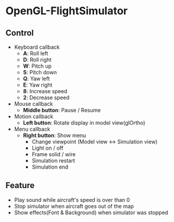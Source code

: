 # OpenGL-FlightSimulator

## Control
- Keyboard callback
	- **A**: Roll left
	- **D**: Roll right
	- **W**: Pitch up
	- **S**: Pitch down
	- **Q**: Yaw left
	- **E**: Yaw right
	- **8**: Increase speed
	- **2**: Decrease speed
- Mouse callback
	- **Middle button**: Pause / Resume
- Motion callback
	- **Left button**: Rotate display in model view(glOrtho)
- Menu callback
	- **Right button**: Show menu
		- Change viewpoint (Model view <-> Simulation view)
		- Light on / off
		- Frame solid / wire
		- Simulation restart
		- Simulation end

## Feature
- Play sound while aircraft's speed is over than 0
- Stop simulator when aircraft goes out of the map
- Show effects(Font & Background) when simulator was stopped